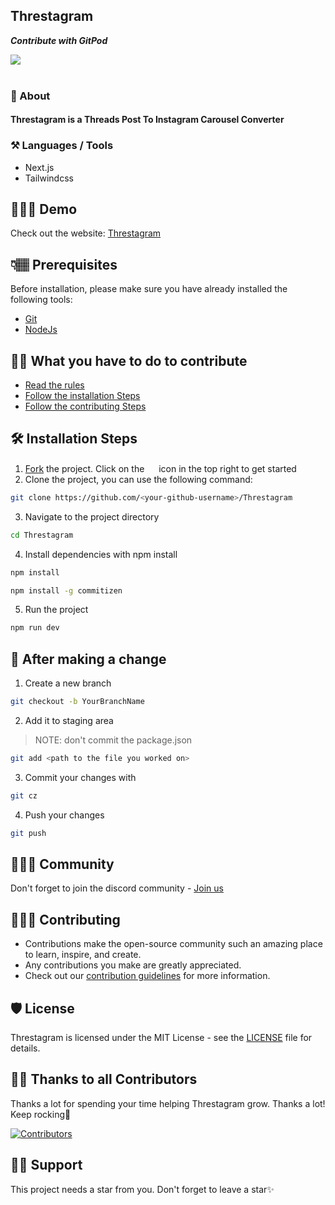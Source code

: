 ## Threstagram

<div id="header">
    <p><strong><em>Contribute with GitPod</em></strong></p>
  <a href="https://gitpod.io/#https://github.com/Dun-sin/Threstagram">
    <img src="https://gitpod.io/button/open-in-gitpod.svg">
  </a>
</div> <br>


### 🚀 About
#### Threstagram is a Threads Post To Instagram Carousel Converter

### ⚒️ Languages / Tools
- Next.js
- Tailwindcss

## 🧑🏾‍💻 Demo

Check out the website: [Threstagram](https://Threstagram.vercel.app/)

## 👇🏽 Prerequisites

Before installation, please make sure you have already installed the following tools:

- [Git](https://git-scm.com/downloads)
- [NodeJs](https://nodejs.org/en/download/)

## 👌🏾 What you have to do to contribute

- [Read the rules](https://github.com/Dun-sin/Threstagram/blob/main/CONTRIBUTING.md#rules)
- [Follow the installation Steps](#%EF%B8%-installation-steps)
- [Follow the contributing Steps](#-after-making-a-change)

## 🛠️ Installation Steps

1. [Fork](https://github.com/Dun-sin/Threstagram/fork) the project. Click on the <a href="https://github.com/Dun-sin/Threstagram/fork"><img src="https://i.imgur.com/G4z1kEe.png" height="15" width="15"></a> icon in the top right to get started
2. Clone the project, you can use the following command:

```bash
git clone https://github.com/<your-github-username>/Threstagram
```

3. Navigate to the project directory

```bash
cd Threstagram
```

4. Install dependencies with npm install

```bash
npm install
```

```bash
npm install -g commitizen
```

5. Run the project

```bash
npm run dev
```

## 🥂 After making a change

1. Create a new branch

```bash
git checkout -b YourBranchName
```

2. Add it to staging area

> NOTE: don't commit the package.json

```bash
git add <path to the file you worked on>
```

3. Commit your changes with

```bash
git cz
```

4. Push your changes

```bash
git push
```

## 👨‍👩‍👦 Community

Don't forget to join the discord community - [Join us](https://discord.com/invite/ufcysW9q23)

## 👩🏽‍💻 Contributing

- Contributions make the open-source community such an amazing place to learn, inspire, and create.
- Any contributions you make are greatly appreciated.
- Check out our [contribution guidelines](/CONTRIBUTING.md) for more information.

## 🛡️ License

Threstagram is licensed under the MIT License - see the [LICENSE](LICENSE) file for details.

## 💪🏽 Thanks to all Contributors

Thanks a lot for spending your time helping Threstagram grow. Thanks a lot! Keep rocking🍻

[![Contributors](https://contrib.rocks/image?repo=Dun-sin/Threstagram)](https://github.com/Dun-sin/Threstagram/graphs/contributors)

## 🙏🏽 Support

This project needs a star️ from you. Don't forget to leave a star✨
